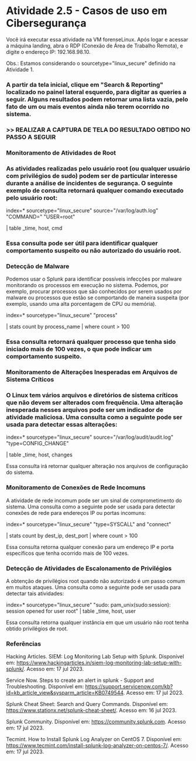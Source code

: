 # Atividade 2.5 - Casos de uso em Cibersegurança
Você irá executar essa atividade na VM forenseLinux. Após logar e acessar a máquina landing, abra o RDP (Conexão de Área de Trabalho Remota), e digite o endereço IP: 192.168.98.10.

Obs.: Estamos considerando o sourcetype="linux_secure" definido na Atividade 1.

### A partir da tela inicial, clique em "Search & Reporting" localizado no painel lateral esquerdo, para digitar as queries a seguir. Alguns resultados podem retornar uma lista vazia, pelo fato de um ou mais eventos ainda não terem ocorrido no sistema.

### >> REALIZAR A CAPTURA DE TELA DO RESULTADO OBTIDO NO PASSO A SEGUIR

### Monitoramento de Atividades de Root

### As atividades realizadas pelo usuário root (ou qualquer usuário com privilégios de sudo) podem ser de particular interesse durante a análise de incidentes de segurança. O seguinte exemplo de consulta retornará qualquer comando executado pelo usuário root:

index=* sourcetype="linux_secure" source="/var/log/auth.log" "COMMAND=" "USER=root"

| table _time, host, cmd

### Essa consulta pode ser útil para identificar qualquer comportamento suspeito ou não autorizado do usuário root.

### Detecção de Malware

Podemos usar o Splunk para identificar possíveis infecções por malware monitorando os processos em execução no sistema. Podemos, por exemplo, procurar processos que são conhecidos por serem usados por malware ou processos que estão se comportando de maneira suspeita (por exemplo, usando uma alta porcentagem de CPU ou memória).

index=* sourcetype="linux_secure" "process"

| stats count by process_name
| where count > 100

### Essa consulta retornará qualquer processo que tenha sido iniciado mais de 100 vezes, o que pode indicar um comportamento suspeito.

### Monitoramento de Alterações Inesperadas em Arquivos de Sistema Críticos

### O Linux tem vários arquivos e diretórios de sistema críticos que não devem ser alterados com frequência. Uma alteração inesperada nesses arquivos pode ser um indicador de atividade maliciosa. Uma consulta como a seguinte pode ser usada para detectar essas alterações:

index=* sourcetype="linux_secure" source="/var/log/audit/audit.log" "type=CONFIG_CHANGE"

| table _time, host, changes

Essa consulta irá retornar qualquer alteração nos arquivos de configuração do sistema.

### Monitoramento de Conexões de Rede Incomuns

A atividade de rede incomum pode ser um sinal de comprometimento do sistema. Uma consulta como a seguinte pode ser usada para detectar conexões de rede para endereços IP ou portas incomuns:

index=* sourcetype="linux_secure" "type=SYSCALL" and "connect"

| stats count by dest_ip, dest_port
| where count > 100

Essa consulta retorna qualquer conexão para um endereço IP e porta específicos que tenha ocorrido mais de 100 vezes.

### Detecção de Atividades de Escalonamento de Privilégios

A obtenção de privilégios root quando não autorizado é um passo comum em muitos ataques. Uma consulta como a seguinte pode ser usada para detectar tais atividades:

index=* sourcetype="linux_secure" "sudo: pam_unix(sudo:session): session opened for user root"
| table _time, host, user

Essa consulta retorna qualquer instância em que um usuário não root tenha obtido privilégios de root.

### Referências
Hacking Articles. SIEM: Log Monitoring Lab Setup with Splunk. Disponível em: https://www.hackingarticles.in/siem-log-monitoring-lab-setup-with-splunk/. Acesso em: 17 jul 2023.

Service Now. Steps to create an alert in splunk - Support and Troubleshooting. Disponível em: https://support.servicenow.com/kb?id=kb_article_view&sysparm_article=KB0749544. Acesso em: 17 jul 2023.

Splunk Cheat Sheet: Search and Query Commands. Disponível em: https://www.stationx.net/splunk-cheat-sheet/. Acesso em: 16 jul 2023.

Splunk Community. Disponível em: https://community.splunk.com. Acesso em: 17 jul 2023.

Tecmint. How to Install Splunk Log Analyzer on CentOS 7. Disponível em: https://www.tecmint.com/install-splunk-log-analyzer-on-centos-7/. Acesso em: 17 jul 2023.
